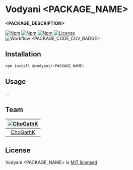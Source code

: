 # Vodyani <PACKAGE_NAME>

**<PACKAGE_DESCRIPTION>**

[![Npm](https://img.shields.io/npm/v/@vodyani/<PACKAGE_NAME>/latest.svg)](https://www.npmjs.com/package/@vodyani/<PACKAGE_NAME>)
[![Npm](https://img.shields.io/npm/v/@vodyani/<PACKAGE_NAME>/beta.svg)](https://www.npmjs.com/package/@vodyani/<PACKAGE_NAME>)
[![Npm](https://img.shields.io/npm/dm/@vodyani/<PACKAGE_NAME>)](https://www.npmjs.com/package/@vodyani/<PACKAGE_NAME>)
[![License](https://img.shields.io/github/license/vodyani/<PACKAGE_NAME>)](LICENSE)
<br>
![Workflow](https://github.com/vodyani/<PACKAGE_NAME>/actions/workflows/release.yml/badge.svg)
<PACKAGE_CODE_COV_BADGE>

## Installation

```sh
npm install @vodyani/<PACKAGE_NAME>
```

## Usage

...

## Team

|[![ChoGathK](https://github.com/chogathK.png?size=100)](https://github.com/chogathK)|
|:-:|
|[ChoGathK](https://github.com/chogathK)|

## License

Vodyani <PACKAGE_NAME> is [MIT licensed](LICENSE).
